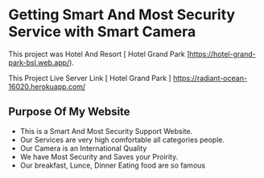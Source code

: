 # Getting Smart And Most Security Service with Smart Camera

This project was Hotel And Resort [ Hotel Grand Park ]https://hotel-grand-park-bsl.web.app/).

This Project Live Server Link [ Hotel Grand Park ] https://radiant-ocean-16020.herokuapp.com/ 

## Purpose Of My Website

* This is a Smart And Most Security Support Website.
* Our Services are very high comfortable all categories people.
* Our Camera is an International Quality 
* We have Most Security and Saves your Proirity.
* Our breakfast, Lunce, Dinner Eating food are so famous
